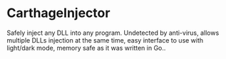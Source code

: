 # CarthageInjector
Safely inject any DLL into any program. Undetected by anti-virus, allows multiple DLLs injection at the same time, easy interface to use with light/dark mode, memory safe as it was written in Go..
